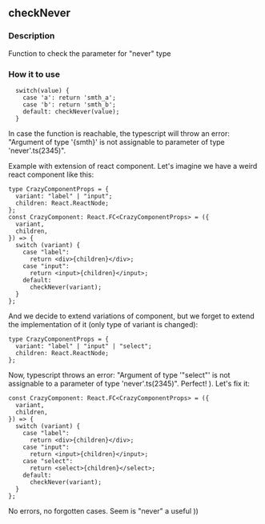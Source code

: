 ## checkNever

### Description

Function to check the parameter for "never" type

### How it to use

```
  switch(value) {
    case 'a': return 'smth_a';
    case 'b': return 'smth_b';
    default: checkNever(value);
  }
```

In case the function is reachable, the typescript will throw an error: "Argument of type '{smth}' is not assignable to parameter of type 'never'.ts(2345)".

Example with extension of react component. Let's imagine we have a weird react component like this:

```
type CrazyComponentProps = {
  variant: "label" | "input";
  children: React.ReactNode;
};
const CrazyComponent: React.FC<CrazyComponentProps> = ({
  variant,
  children,
}) => {
  switch (variant) {
    case "label":
      return <div>{children}</div>;
    case "input":
      return <input>{children}</input>;
    default:
      checkNever(variant);
  }
};
```

And we decide to extend variations of component, but we forget to extend the implementation of it (only type of variant is changed):

```
type CrazyComponentProps = {
  variant: "label" | "input" | "select";
  children: React.ReactNode;
};
```

Now, typescript throws an error: "Argument of type '"select"' is not assignable to a parameter of type 'never'.ts(2345)". Perfect! ). Let's fix it:

```
const CrazyComponent: React.FC<CrazyComponentProps> = ({
  variant,
  children,
}) => {
  switch (variant) {
    case "label":
      return <div>{children}</div>;
    case "input":
      return <input>{children}</input>;
    case "select":
      return <select>{children}</select>;
    default:
      checkNever(variant);
  }
};
```

No errors, no forgotten cases. Seem is "never" a useful ))
